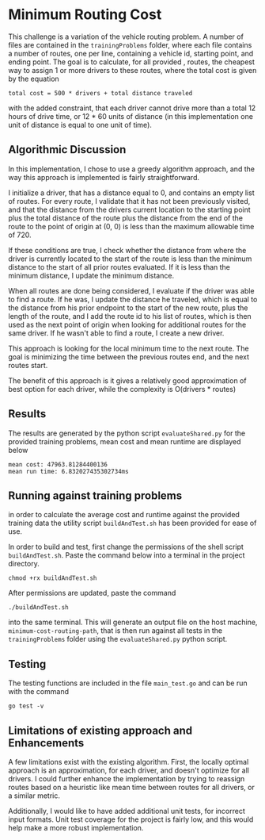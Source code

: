 # Minimum Routing Cost
This challenge is a variation of the vehicle routing problem.
A number of files are contained in the `trainingProblems` folder, where each file contains a number of routes, one per line, containing a vehicle id, starting point, and ending point.
The goal is to calculate, for all provided , routes, the cheapest way to assign 1 or more drivers to these routes, where the total cost is given by the equation
```
total cost = 500 * drivers + total distance traveled
```
with the added constraint, that each driver cannot drive more than a total 12 hours of drive time, or 12 * 60 units of distance (in this implementation one unit of distance is equal to one unit of time).
## Algorithmic Discussion
In this implementation, I chose to use a greedy algorithm approach, and the way this approach is implemented is fairly straightforward. 

I initialize a driver, that has a distance equal to 0, and contains an empty list of routes. For every route, I validate that it has not been previously visited, and that the distance from the drivers current location to the starting point plus the total distance of the route plus the distance from the end of the route to the point of origin at (0, 0) is less than the maximum allowable time of 720. 

If these conditions are true, I check whether the distance from where the driver is currently located to the start of the route is less than the minimum distance to the start of all prior routes evaluated. If it is less than the minimum distance, I update the minimum distance. 

When all routes are done being considered, I evaluate if the driver was able to find a route. If he was, I update the distance he traveled, which is equal to the distance from his prior endpoint to the start of the new route, plus the length of the route, and I add the route id to his list of routes, which is then used as the next point of origin when looking for additional routes for the same driver. If he wasn't able to find a route, I create a new driver.

This approach is looking for the local minimum time to the next route. The goal is minimizing the time between the previous routes end, and the next routes start. 

The benefit of this approach is it gives a relatively good approximation of best option for each driver, while the complexity is O(drivers * routes)

## Results
The results are generated by the python script `evaluateShared.py`
for the provided training problems, mean cost and mean runtime are displayed below
```
mean cost: 47963.81284400136
mean run time: 6.832027435302734ms
```

## Running against training problems
in order to calculate the average cost and runtime against the provided training data the utility script `buildAndTest.sh` has been provided for ease of use.

In order to build and test, first change the permissions of the shell script `buildAndTest.sh`. Paste the command below into a terminal in the project directory.

```
chmod +rx buildAndTest.sh
```
After permissions are updated, paste the command
```
./buildAndTest.sh
```
into the same terminal.
This will generate an output file on the host machine, `minimum-cost-routing-path`, that is then run against all tests in the `trainingProblems` folder using the `evaluateShared.py` python script.

## Testing
The testing functions are included in the file `main_test.go` and can be run with the command
```
go test -v 
```
## Limitations of existing approach and Enhancements

A few limitations exist with the existing algorithm. First, the locally optimal approach is an approximation, for each driver, and doesn't optimize for all drivers. I could further enhance the implementation by trying to reassign routes based on a heuristic like mean time between routes for all drivers, or a similar metric.

Additionally, I would like to have added additional unit tests, for incorrect input formats. Unit test coverage for the project is fairly low, and this would help make a more robust implementation.